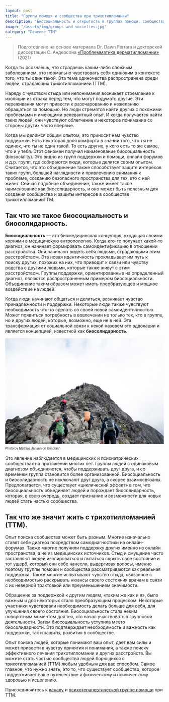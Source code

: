 ```yaml
---
layout: post
title: "Группы помощи и сообщества при трихотилломании"
description: "Биосоциальность и открытость в группах помощи, сообществах людей страдающих трихотилломанией"
image: "/assets/img/groups-and-societies.jpg"
category: "Лечение ТТМ"
---
```


> Подготовлено на основе материала Dr. Dawn Ferrara и докторской диссертации 
> С. Андерсона [«Проблемматика дерматилломании»](https://uwe-repository.worktribe.com/output/7239383%20) (2021)

Когда ты осознаешь, что страдаешь каким-либо сложным заболеванием, 
это нормально чувствовать себя одиноким в контексте того, что ты один такой. 
Эта тема одиночества распространена среди людей, страдающих трихотилломанией (ТТМ).  

Наряду с чувством стыда или непонимания возникает стремление к изоляции из страха 
перед тем, что могут подумать другие. Эти переживания могут привести к разочарованию и нежеланию обращаться за помощью. 
Но люди стремятся найти других с похожими проблемами и имеющими релевантный опыт. 
И когда получается найти таких людей, они чувствуют облегчение и некоторое понимание со стороны других часто впервые.

Когда мы делимся общим опытом, это приносит нам чувство поддержки. 
Есть некоторая доля комфорта в знании того, что ты не одинок, что ты не один такой. То есть другие, у кого есть то же самое, что и у тебя. 
Этот феномен получил наименование биосоциальность (biosociality). Это видно из групп поддержки и помощи, онлайн форумов и д.р. групп, 
где собираются люди, которые делятся своим опытом. Считается, что это объединение также способствует защите интересов таких групп, 
большей наглядности и привлечению  внимания к проблеме, созданию безопасного пространства для тех, кто с ней живет. 
Сейчас подобное объединение, также имеет такое наименование как биосолидарность, и оно может быть полезным для создания сообщества 
и защиты интересов в сообществе трихотилломанииТТМ.

## Так что же такое биосоциальность и биосолидарность. 
**Биосоциальность** — это биомедицинская концепция, уходящая своими корнями в медицинскую антропологию. 
Когда кто-то получает какой-то диагноз, он начинает формировать самоидентификацию в отношении расстройства. 
Они начинают видеть себя людьми, страдающими этим расстройством. Эта новая идентичность прокладывает им путь к поиску других, 
похожих на них, что приводит к связи или чувству родства с другими людьми, которые также живут с этим расстройством. 
Группы поддержки, ориентированные на определенный диагноз, являются распространенным примером биосоциальности. Объединение таким образом может 
иметь преобразующее и мощное воздействие на людей. 

Когда люди начинают общаться и делиться, возникает чувство принадлежности и поддержки. 
Некоторые люди также чувствуют необходимость что-то сделать со своей новой самоидентичностью. 
Может появиться потребность в вовлечении не только тех, кто в группе, но и других людей, которые, возможно, еще не в ней. 
Эта трансформация от социальной связи к некой назовем это адвокации и является концепцией, известной как **биосолидарность**.  

<img
    src="/assets/img/groups-and-societies.jpg"
    alt="Биосоциальность и открытость в группах помощи, сообществах страдающих трихотилломанией (ТТМ)"
    class="mb-0">
<sup><sub>
Photo by <a href="https://unsplash.com/@mathiasjensen" rel="nofollow">Mathias Jensen</a> on Unsplash
</sub></sup>


Это явление наблюдается в медицинских и психиатрических сообществах на протяжении многих лет. 
Группы людей с одинаковым диагнозом объединяются, чтобы поддерживать друг друга, и со временем группа становится более организованной. 
Биосоциальность и биосолидарность не исключают друг друга, а скорее взаимосвязаны. 
Предполагается, что существует «циклический эффект» в том, что биосоциальность объединяет людей и порождает биосолидарность, 
которая, в свою очередь, создает признание и возможности для новых людей стать частью сообщества.

## Так что же значит жить с трихотилломанией (ТТМ).
Опыт поиска сообщества может быть разным. Многие изначально ставят себе диагноз 
посредством самодиагностики на онлайн-форумах. Также многие получили поддержку других именно из онлайн 
пространства, а не из медицинских источников. Стыд и смущение часто заставляют людей изолироваться и пытаться
скрыть свое состояние и тот ущерб, который они себе нанесли, выдергивая волосы, именно поэтому 
группы помощи и сообщества рассматриваются как реальная поддержка. Также многие испытывают чувство стыда, 
связанное с необходимостью раскрывать нюансы своего состояния врачам в связи с их неверной трактовкой или преуменьшением значимости.  

Обращение за поддержкой к другим людям, «таким же как и я», 
было важным и для некоторых стало преобразующим процессом. Некоторые участники чувствовали необходимость 
делать больше для себя, для улучшения своего состояния. Биосоциальность стала неким поворотным моментом для тех, 
кто начал участвовать в групповой деятельности. Затем биосоциальность уступила место биосолидарности. 
Это подтверждает необходимость и важность как поддержки, так и защиты, развития в сообществе.

Опыт поиска людей, которые понимают ваш опыт, дает вам силы и может привести 
к чувству принятия и понимания, а также поиску эффективного лечения трихотилломании и других расстройств. 
Вы можете стать частью сообщества людей борющихся с трихотилломанией (ТТМ) любым удобным для вас способом. Самое главное, что нужно знать, 
это то, что существует сообщество, которое поддерживает ваше путешествие к физическому и психическому здоровью и исцелению.

Присоединяйтесь к [каналу](https://t.me/ttm_help_ru) и [психотерапевтической группе помощи](https://t.me/+Iofg2iERjAlmMTQy) при ТТМ.